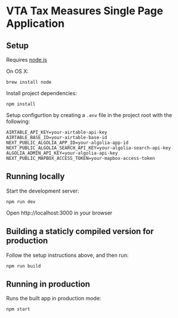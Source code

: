# VTA Tax Measures Single Page Application

## Setup

Requires [node.js](https://nodejs.org/)

On OS X:

    brew install node


Install project dependencies:

    npm install

Setup configurtion by creating a `.env` file in the project root with the following:

    AIRTABLE_API_KEY=your-airtable-api-key
    AIRTABLE_BASE_ID=your-airtable-base-id
    NEXT_PUBLIC_ALGOLIA_APP_ID=your-algolia-app-id
    NEXT_PUBLIC_ALGOLIA_SEARCH_API_KEY=your-algolia-search-api-key
    ALGOLIA_ADMIN_API_KEY=your-algolia-api-key
    NEXT_PUBLIC_MAPBOX_ACCESS_TOKEN=your-mapbox-access-token

## Running locally

Start the development server:

    npm run dev

Open http://localhost:3000 in your browser
    
## Building a staticly compiled version for production

Follow the setup instructions above, and then run:

    npm run build

## Running in production

Runs the built app in production mode:

    npm start
    